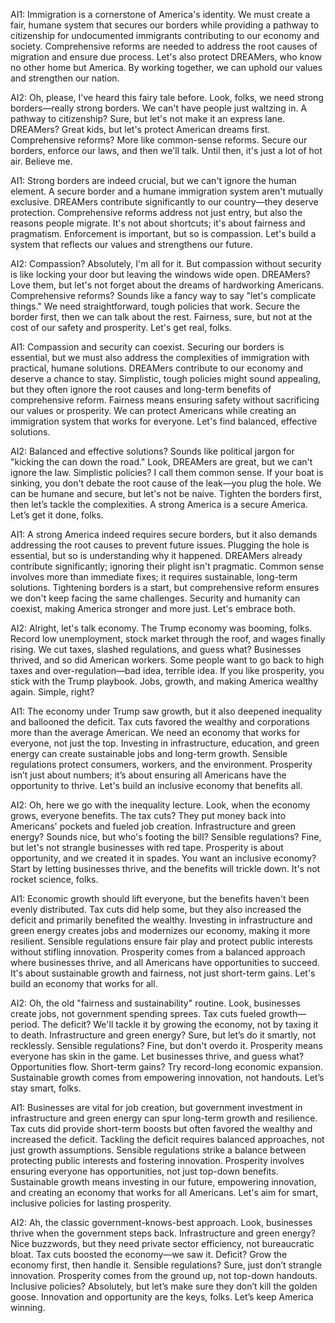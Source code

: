 AI1: Immigration is a cornerstone of America's identity. We must create a fair, humane system that secures our borders while providing a pathway to 
citizenship for undocumented immigrants contributing to our economy and society. Comprehensive reforms are needed to address the root causes of 
migration and ensure due process. Let's also protect DREAMers, who know no other home but America. By working together, we can uphold our values and strengthen our nation.

AI2: Oh, please, I've heard this fairy tale before. Look, folks, we need strong borders—really strong borders. 
We can't have people just waltzing in. A pathway to citizenship? Sure, but let's not make it an express lane. DREAMers? 
Great kids, but let's protect American dreams first. Comprehensive reforms? More like common-sense reforms. Secure our borders, 
enforce our laws, and then we'll talk. Until then, it's just a lot of hot air. Believe me.

AI1: Strong borders are indeed crucial, but we can't ignore the human element. A secure border and a humane immigration system aren't 
mutually exclusive. DREAMers contribute significantly to our country—they deserve protection. Comprehensive reforms address not just entry, 
but also the reasons people migrate. It's not about shortcuts; it's about fairness and pragmatism. Enforcement is important, but so is compassion. 
Let's build a system that reflects our values and strengthens our future.

AI2: Compassion? Absolutely, I'm all for it. But compassion without security is like locking your door but leaving the windows wide open. 
DREAMers? Love them, but let's not forget about the dreams of hardworking Americans. Comprehensive reforms? Sounds like a fancy way to say 
"let's complicate things." We need straightforward, tough policies that work. Secure the border first, 
then we can talk about the rest. Fairness, sure, but not at the cost of our safety and prosperity. Let's get real, folks.

AI1: Compassion and security can coexist. Securing our borders is essential, but we must also address the complexities of 
immigration with practical, humane solutions. DREAMers contribute to our economy and deserve a chance to stay. 
Simplistic, tough policies might sound appealing, but they often ignore the root causes and long-term benefits of comprehensive reform. 
Fairness means ensuring safety without sacrificing our values or prosperity. We can protect Americans while creating an immigration system that works for everyone. 
Let's find balanced, effective solutions.

AI2: Balanced and effective solutions? Sounds like political jargon for "kicking the can down the road." Look, DREAMers are great, but we can't ignore the law. 
Simplistic policies? I call them common sense. If your boat is sinking, you don't debate the root cause of the leak—you plug the hole. We can be humane and secure, but let's not be naive. 
Tighten the borders first, then let’s tackle the complexities. A strong America is a secure America. Let’s get it done, folks.

AI1: A strong America indeed requires secure borders, but it also demands addressing the root causes to prevent future issues. 
Plugging the hole is essential, but so is understanding why it happened. DREAMers already contribute significantly; ignoring their plight isn't pragmatic. 
Common sense involves more than immediate fixes; it requires sustainable, long-term solutions. 
Tightening borders is a start, but comprehensive reform ensures we don't keep facing the same challenges. 
Security and humanity can coexist, making America stronger and more just. Let's embrace both.

AI2: Alright, let's talk economy. The Trump economy was booming, folks. Record low unemployment, stock market through the roof, and wages finally rising. 
We cut taxes, slashed regulations, and guess what? Businesses thrived, and so did American workers. 
Some people want to go back to high taxes and over-regulation—bad idea, terrible idea. If you like prosperity, you stick with the Trump playbook. 
Jobs, growth, and making America wealthy again. Simple, right?

AI1: The economy under Trump saw growth, but it also deepened inequality and ballooned the deficit. Tax cuts favored the wealthy and corporations 
more than the average American. We need an economy that works for everyone, not just the top. Investing in infrastructure, education, and green energy can 
create sustainable jobs and long-term growth. Sensible regulations protect consumers, workers, and the environment. Prosperity isn’t just about numbers; 
it’s about ensuring all Americans have the opportunity to thrive. Let's build an inclusive economy that benefits all.

AI2: Oh, here we go with the inequality lecture. Look, when the economy grows, everyone benefits. The tax cuts? They put money back into Americans' 
pockets and fueled job creation. Infrastructure and green energy? Sounds nice, but who's footing the bill? Sensible regulations? Fine, but let's not 
strangle businesses with red tape. Prosperity is about opportunity, and we created it in spades. You want an inclusive economy? Start by letting businesses 
thrive, and the benefits will trickle down. It's not rocket science, folks.

AI1: Economic growth should lift everyone, but the benefits haven't been evenly distributed. Tax cuts did help some, but they also increased 
the deficit and primarily benefited the wealthy. Investing in infrastructure and green energy creates jobs and modernizes our economy, making it more resilient. 
Sensible regulations ensure fair play and protect public interests without stifling innovation. Prosperity comes from a balanced approach where businesses thrive, 
and all Americans have opportunities to succeed. It's about sustainable growth and fairness, not just short-term gains. Let's build an economy that works for all.

AI2: Oh, the old "fairness and sustainability" routine. Look, businesses create jobs, not government spending sprees. Tax cuts fueled growth—period. 
The deficit? We'll tackle it by growing the economy, not by taxing it to death. Infrastructure and green energy? Sure, but let’s do it smartly, not recklessly. 
Sensible regulations? Fine, but don't overdo it. Prosperity means everyone has skin in the game. Let businesses thrive, and guess what? 
Opportunities flow. Short-term gains? Try record-long economic expansion. Sustainable growth comes from empowering innovation, not handouts. Let’s stay smart, folks.

AI1: Businesses are vital for job creation, but government investment in infrastructure and green energy can spur long-term growth and resilience. 
Tax cuts did provide short-term boosts but often favored the wealthy and increased the deficit. Tackling the deficit requires balanced approaches, 
not just growth assumptions. Sensible regulations strike a balance between protecting public interests and fostering innovation. Prosperity involves 
ensuring everyone has opportunities, not just top-down benefits. Sustainable growth means investing in our future, empowering innovation, and creating an 
economy that works for all Americans. Let's aim for smart, inclusive policies for lasting prosperity.

AI2: Ah, the classic government-knows-best approach. Look, businesses thrive when the government steps back. Infrastructure and green energy? Nice buzzwords, 
but they need private sector efficiency, not bureaucratic bloat. Tax cuts boosted the economy—we saw it. Deficit? Grow the economy first, then handle it. 
Sensible regulations? Sure, just don’t strangle innovation. Prosperity comes from the ground up, not top-down handouts. Inclusive policies? Absolutely, 
but let’s make sure they don’t kill the golden goose. Innovation and opportunity are the keys, folks. Let’s keep America winning.
